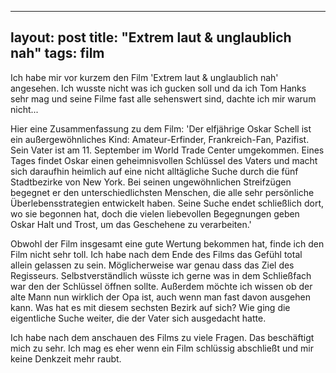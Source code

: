 
---
layout: post
title: "Extrem laut & unglaublich nah"
tags: film
---
Ich habe mir vor kurzem den Film 'Extrem laut & unglaublich nah' angesehen. Ich wusste nicht was ich gucken soll und da ich Tom Hanks sehr mag und seine Filme fast alle sehenswert sind, dachte ich mir warum nicht...

Hier eine Zusammenfassung zu dem Film:
'Der elfjährige Oskar Schell ist ein außergewöhnliches Kind: Amateur-Erfinder, Frankreich-Fan, Pazifist. Sein Vater ist am 11. September im World Trade Center umgekommen. Eines Tages findet Oskar einen geheimnisvollen Schlüssel des Vaters und macht sich daraufhin heimlich auf eine nicht alltägliche Suche durch die fünf Stadtbezirke von New York. Bei seinen ungewöhnlichen Streifzügen begegnet er den unterschiedlichsten Menschen, die alle sehr persönliche Überlebensstrategien entwickelt haben. Seine Suche endet schließlich dort, wo sie begonnen hat, doch die vielen liebevollen Begegnungen geben Oskar Halt und Trost, um das Geschehene zu verarbeiten.'

Obwohl der Film insgesamt eine gute Wertung bekommen hat, finde ich den Film nicht sehr toll. Ich habe nach dem Ende des Films das Gefühl total allein gelassen zu sein. Möglicherweise war genau dass das Ziel des Regisseurs. Selbstverständlich wüsste ich gerne was in dem Schließfach war den der Schlüssel öffnen sollte. Außerdem möchte ich wissen ob der alte Mann nun wirklich der Opa ist, auch wenn man fast davon ausgehen kann. Was hat es mit diesem sechsten Bezirk auf sich? Wie ging die eigentliche Suche weiter, die der Vater sich ausgedacht hatte. 

Ich habe nach dem anschauen des Films zu viele Fragen. Das beschäftigt mich zu sehr. Ich mag es eher wenn ein Film schlüssig abschließt und mir keine Denkzeit mehr raubt.